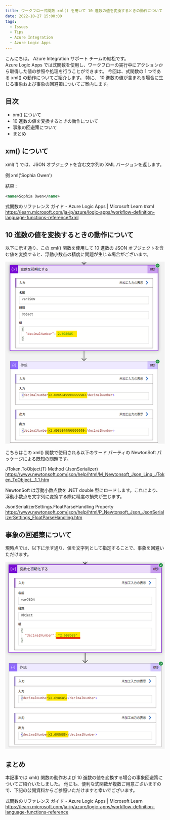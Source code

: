 ```yaml
---
title: ワークフロー式関数 xml() を用いて 10 進数の値を変換するときの動作について
date: 2022-10-27 15:00:00
tags:
  - Issues
  - Tips
  - Azure Integration
  - Azure Logic Apps 
---
```


こんにちは。  Azure Integration サポート チームの継松です。  
Azure Logic Apps では式関数を使用し、ワークフローの実行中にアクションから取得した値の参照や処理を行うことができます。
今回は、式関数の 1 つである xml() の動作についてご紹介します。
特に、 10 進数の値が含まれる場合に生じる事象および事象の回避策についてご案内します。

<!-- more -->

## 目次
- xm() について
- 10 進数の値を変換するときの動作について
- 事象の回避策について
- まとめ

## xm() について

xml('<value>') では、JSON オブジェクトを含む文字列の XML バージョンを返します。

例
xml('<name>Sophia Owen</name>')

結果 : 
```xml
<name>Sophia Owen</name>
```

式関数のリファレンス ガイド - Azure Logic Apps | Microsoft Learn #xml
https://learn.microsoft.com/ja-jp/azure/logic-apps/workflow-definition-language-functions-reference#xml

## 10 進数の値を変換するときの動作について

以下に示す通り、この xml() 関数を使用して 10 進数の  JSON オブジェクトを含む値を変換すると、浮動小数点の精度に問題が生じる場合がございます。

![](XmlBehaviorWithNumbers/issuewithxml.png)

こちらはこの xml() 関数で使用される以下のサード パーティの NewtonSoft パッケージによる既知の問題です。

JToken.ToObject(T) Method (JsonSerializer)
https://www.newtonsoft.com/json/help/html/M_Newtonsoft_Json_Linq_JToken_ToObject__1_1.htm

NewtonSoft は浮動小数点数を .NET double 型にロードします。これにより、浮動小数点を文字列に変換する際に精度の損失が生じます。

JsonSerializerSettings.FloatParseHandling Property
https://www.newtonsoft.com/json/help/html/P_Newtonsoft_Json_JsonSerializerSettings_FloatParseHandling.htm

## 事象の回避策について

現時点では、以下に示す通り、値を文字列として指定することで、事象を回避いただけます。

![](XmlBehaviorWithNumbers/issuewithxml_workaround.png)


## まとめ

本記事では xml() 関数の動作および 10 進数の値を変換する場合の事象回避策についてご紹介いたしました。
他にも、便利な式関数が複数ご用意ございますので、下記の公開資料からご参照いただけますと幸いでございます。

式関数のリファレンス ガイド - Azure Logic Apps | Microsoft Learn
https://learn.microsoft.com/ja-jp/azure/logic-apps/workflow-definition-language-functions-reference



